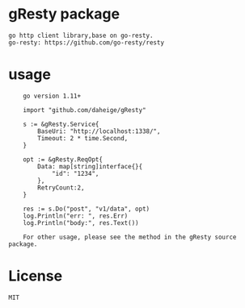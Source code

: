 # gResty package

    go http client library,base on go-resty.
    go-resty: https://github.com/go-resty/resty

# usage

        go version 1.11+

        import "github.com/daheige/gResty"

        s := &gResty.Service{
            BaseUri: "http://localhost:1338/",
            Timeout: 2 * time.Second,
        }

        opt := &gResty.ReqOpt{
            Data: map[string]interface{}{
                "id": "1234",
            },
            RetryCount:2,
        }

        res := s.Do("post", "v1/data", opt)
        log.Println("err: ", res.Err)
        log.Println("body:", res.Text())

        For other usage, please see the method in the gResty source package.

# License

    MIT

